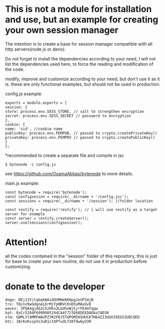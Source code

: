 # This is not a module for installation and use, but an example for creating your own session manager
The intention is to create a base for session manager compatible with all http servers(node js or deno).

Do not forget to install the dependencies according to your need, I will not list the dependencies used here, to force the reading and modification of the code.

modify, improve and customize according to your need, but don't use it as it is.
these are only functional examples, but should not be used in production.

config.js example:
```
exports = module.exports = {
session: {
store: process.env.SESS_STORE, // salt to strengthen encryption
secret: process.env.SESS_SECRET // password to encryption
},
cookie: {
name: 'sid', //cookie name
publicKey: process.env.PEMPUB, // passed to crypto.createPrivateKey()
privateKey: process.env.PEMPRV // passed to crypto.createPublicKey()
}
};
```

*recommended to create a separate file and compile in jsc
```
$ bytenode -c config.js
```
see https://github.com/OsamaAbbas/bytenode to more details.

main.js example:
```
const bytenode = require('bytenode');
const configsesion = require(__dirname + '/config.jsc');
const sessions = require(__dirname + '/session'); //folder location

const restify = require('restify'); // i will use restify as a target server for example
const server = restify.createServer();
server.use(sessions(configsesion));
```

# Attention!
all the codes contained in the "session" folder of this repository, this is just for base to create your own routine, do not use it in production before customizing.


# donate to the developer
```
doge: DEj13YitqbqkWAidQVMHe6KHpgJeVP34jN
trx: TQcnz9wGdgneLbrMjYpNRVCKnDhuMAxGvD
waves: 3PQA4gjdQJcSzHhxZLbdhoWjkjrFEXmTqqw
bat: 0xCc5204F6998905194CA4f723E68DEEDADba74D30
xlm: GDMLY74MMFWAVPZYR2FRJ5TQPOMIHIHUCKTH64ZI3UOX3VEGS3UDCQED
btc: 1BrKxKsspVs3uR1ctAPfudLY38Tdw6yU3R
```
